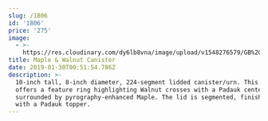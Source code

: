```yaml
---
slug: /1806
id: '1806'
price: '275'
image:
  - >-
    https://res.cloudinary.com/dy6lb8vna/image/upload/v1548276579/GB%20Bowlworks%20Gallery/DSC_2074a.jpg
title: Maple & Walnut Canister
date: 2019-01-30T00:51:54.786Z
description: >-
  10-inch tall, 8-inch diameter, 224-segment lidded canister/urn. This piece
  offers a feature ring highlighting Walnut crosses with a Padauk centerpiece,
  surrounded by pyrography-enhanced Maple. The lid is segmented, finished off
  with a Padauk topper.
---
```


